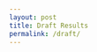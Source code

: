 ```yaml
---
layout: post
title: Draft Results
permalink: /draft/
---
```


<script id="draft-data" type="application/json">
  {{ site.data.draft-results | jsonify }}
</script>

<script src="https://cdn.jsdelivr.net/npm/chart.js"></script>
<script src="{{ '/assets/js/scatter.js' | relative_url }}"></script>